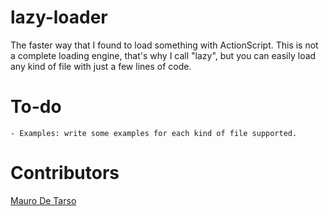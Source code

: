 # lazy-loader

The faster way that I found to load something with ActionScript.
This is not a complete loading engine, that's why I call "lazy", but you can easily load any kind of file with just a few lines of code.

# To-do

	- Examples: write some examples for each kind of file supported.
	
# Contributors
[Mauro De Tarso][mauro_de_tarso]

[mauro_de_tarso]: http://github.com/maurodetarso